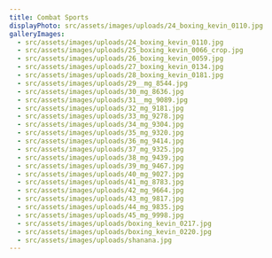 ```yaml
---
title: Combat Sports
displayPhoto: src/assets/images/uploads/24_boxing_kevin_0110.jpg
galleryImages:
  - src/assets/images/uploads/24_boxing_kevin_0110.jpg
  - src/assets/images/uploads/25_boxing_kevin_0066_crop.jpg
  - src/assets/images/uploads/26_boxing_kevin_0059.jpg
  - src/assets/images/uploads/27_boxing_kevin_0134.jpg
  - src/assets/images/uploads/28_boxing_kevin_0181.jpg
  - src/assets/images/uploads/29__mg_8544.jpg
  - src/assets/images/uploads/30_mg_8636.jpg
  - src/assets/images/uploads/31__mg_9089.jpg
  - src/assets/images/uploads/32_mg_9181.jpg
  - src/assets/images/uploads/33_mg_9278.jpg
  - src/assets/images/uploads/34_mg_9304.jpg
  - src/assets/images/uploads/35_mg_9320.jpg
  - src/assets/images/uploads/36_mg_9414.jpg
  - src/assets/images/uploads/37_mg_9325.jpg
  - src/assets/images/uploads/38_mg_9439.jpg
  - src/assets/images/uploads/39_mg_9467.jpg
  - src/assets/images/uploads/40_mg_9027.jpg
  - src/assets/images/uploads/41_mg_8783.jpg
  - src/assets/images/uploads/42_mg_9664.jpg
  - src/assets/images/uploads/43_mg_9817.jpg
  - src/assets/images/uploads/44_mg_9835.jpg
  - src/assets/images/uploads/45_mg_9998.jpg
  - src/assets/images/uploads/boxing_kevin_0217.jpg
  - src/assets/images/uploads/boxing_kevin_0220.jpg
  - src/assets/images/uploads/shanana.jpg
---
```

